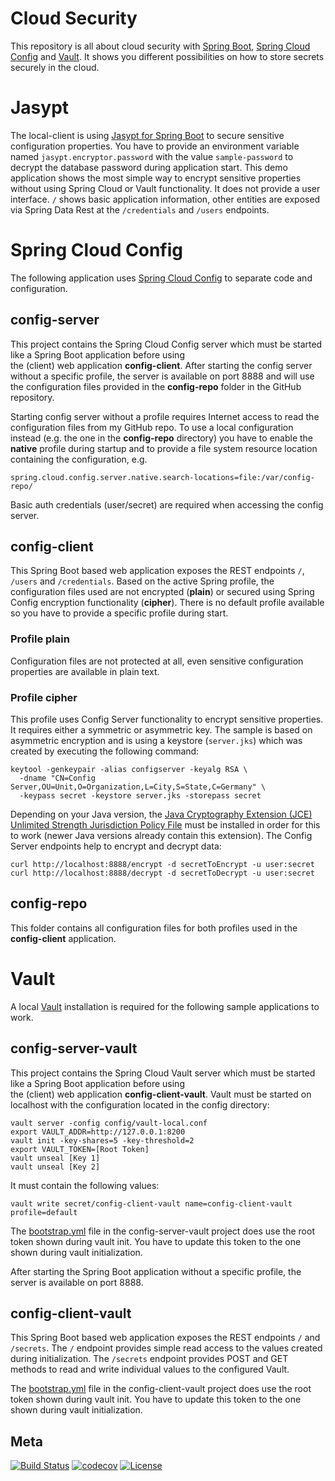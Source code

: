 Cloud Security
============

This repository is all about cloud security with [Spring Boot](https://projects.spring.io/spring-boot), 
[Spring Cloud Config](https://cloud.spring.io/spring-cloud-config/) and [Vault](https://www.vaultproject.io). It shows
you different possibilities on how to store secrets securely in the cloud.

# Jasypt
The local-client is using [Jasypt for Spring Boot](https://github.com/ulisesbocchio/jasypt-spring-boot) to secure
sensitive configuration properties. You have to provide an environment variable named `jasypt.encryptor.password` with
the value `sample-password` to decrypt the database password during application start. This demo application shows the
most simple way to encrypt sensitive properties without using Spring Cloud or Vault functionality. It does not provide a 
user interface. `/` shows basic application information, other entities are exposed via Spring Data Rest at the 
`/credentials` and `/users` endpoints.

# Spring Cloud Config

The following application uses [Spring Cloud Config](https://cloud.spring.io/spring-cloud-config/) to separate code and 
configuration.

## config-server
This project contains the Spring Cloud Config server which must be started like a Spring Boot application before using  
the (client) web application **config-client**. After starting the config server without a specific profile, the 
server is available on port 8888 and will use the configuration files provided in the **config-repo** folder in the
GitHub repository.

Starting config server without a profile requires Internet access to read the configuration files from my GitHub repo. 
To use a local configuration instead (e.g. the one in the **config-repo** directory) you have to enable the **native**
profile during startup and to provide a file system resource location containing the configuration, e.g. 

    spring.cloud.config.server.native.search-locations=file:/var/config-repo/

Basic auth credentials (user/secret) are required when accessing the config server.

## config-client
This Spring Boot based web application exposes the REST endpoints `/`, `/users` and `/credentials`. Based on the active 
Spring profile, the configuration files used are not encrypted (**plain**) or secured using Spring Config encryption 
functionality (**cipher**). There is no default profile available so you have to provide a specific profile during 
start.

### Profile plain
Configuration files are not protected at all, even sensitive configuration properties are available in plain text.

### Profile cipher
This profile uses Config Server functionality to encrypt sensitive properties. It requires either a symmetric or 
asymmetric key. The sample is based on asymmetric encryption and is using a keystore (`server.jks`) which was created by 
executing the following command:

    keytool -genkeypair -alias configserver -keyalg RSA \
      -dname "CN=Config Server,OU=Unit,O=Organization,L=City,S=State,C=Germany" \
      -keypass secret -keystore server.jks -storepass secret
      
Depending on your Java version, the [Java Cryptography Extension (JCE) Unlimited Strength Jurisdiction Policy File](http://www.oracle.com/technetwork/java/javase/downloads/jce8-download-2133166.html)
must be installed in order for this to work (newer Java versions already contain this extension). The Config Server 
endpoints help to encrypt and decrypt data:

    curl http://localhost:8888/encrypt -d secretToEncrypt -u user:secret
    curl http://localhost:8888/decrypt -d secretToDecrypt -u user:secret

## config-repo
This folder contains all configuration files for both profiles used in the **config-client** application.

# Vault

A local [Vault](https://www.vaultproject.io/) installation is required for the following sample applications to work.

## config-server-vault
This project contains the Spring Cloud Vault server which must be started like a Spring Boot application before using  
the (client) web application **config-client-vault**. Vault must be started on localhost with the configuration
located in the config directory:

    vault server -config config/vault-local.conf
    export VAULT_ADDR=http://127.0.0.1:8200
    vault init -key-shares=5 -key-threshold=2
    export VAULT_TOKEN=[Root Token]
    vault unseal [Key 1]
    vault unseal [Key 2]

It must contain the following values:

    vault write secret/config-client-vault name=config-client-vault profile=default

The [bootstrap.yml](https://github.com/dschadow/CloudSecurity/blob/develop/config-server-vault/src/main/resources/bootstrap.yml)
file in the config-server-vault project does use the root token shown during vault init. You have to update this token 
to the one shown during vault initialization.

After starting the Spring Boot application without a specific profile, the server is available on port 8888.

## config-client-vault
This Spring Boot based web application exposes the REST endpoints `/` and `/secrets`. The `/` endpoint provides simple
read access to the values created during initialization. The `/secrets` endpoint provides POST and GET methods to read 
and write individual values to the configured Vault.
    
The [bootstrap.yml](https://github.com/dschadow/CloudSecurity/blob/develop/config-client-vault/src/main/resources/bootstrap.yml)
file in the config-client-vault project does use the root token shown during vault init. You have to update this token 
to the one shown during vault initialization.

## Meta
[![Build Status](https://travis-ci.org/dschadow/CloudSecurity.svg)](https://travis-ci.org/dschadow/CloudSecurity)
[![codecov](https://codecov.io/gh/dschadow/CloudSecurity/branch/develop/graph/badge.svg)](https://codecov.io/gh/dschadow/CloudSecurity)
[![License](https://img.shields.io/badge/License-Apache%202.0-blue.svg)](https://opensource.org/licenses/Apache-2.0)
